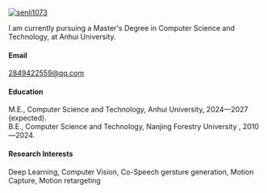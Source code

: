 

[![senli1073](https://img.shields.io/badge/senli1073-github-blue?logo=github)](https://github.com/senli1073)

I am currently pursuing a Master's Degree in Computer Science and Technology, at Anhui University.

#### Email
2849422559@qq.com

#### Education
M.E., Computer Science and Technology, Anhui University, 2024—2027 (expected).\
B.E., Computer Science and Technology, Nanjing Forestry University , 2010—2024.

#### Research Interests
Deep Learning, Computer Vision, Co-Speech gersture generation, Motion Capture, Motion retargeting 

